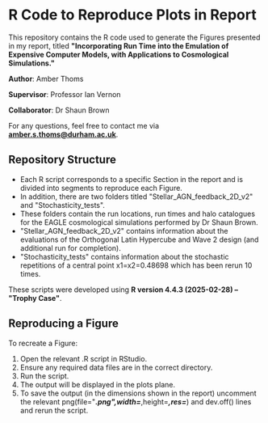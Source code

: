 # R Code to Reproduce Plots in Report
This repository contains the R code used to generate the Figures presented in my report, titled **"Incorporating Run Time into the Emulation of Expensive Computer Models, with Applications to Cosmological Simulations."**

**Author**: Amber Thoms

**Supervisor**: Professor Ian Vernon

**Collaborator**: Dr Shaun Brown

For any questions, feel free to contact me via **amber.s.thoms@durham.ac.uk**.

## Repository Structure
* Each R script corresponds to a specific Section in the report and is divided into segments to reproduce each Figure.
* In addition, there are two folders titled "Stellar_AGN_feedback_2D_v2" and "Stochasticity_tests".
* These folders contain the run locations, run times and halo catalogues for the EAGLE cosmological simulations performed by Dr Shaun Brown.
* "Stellar_AGN_feedback_2D_v2" contains information about the evaluations of the Orthogonal Latin Hypercube and Wave 2 design (and additional run for completion). 
* "Stochasticity_tests" contains information about the stochastic repetitions of a central point x1=x2=0.48698 which has been rerun 10 times.

These scripts were developed using **R version 4.4.3 (2025-02-28) – "Trophy Case"**.

## Reproducing a Figure
To recreate a Figure:

1. Open the relevant .R script in RStudio.
2. Ensure any required data files are in the correct directory.
3. Run the script.
4. The output will be displayed in the plots plane.
5. To save the output (in the dimensions shown in the report) uncomment the relevant png(file="___.png",width=___,height=___,res=___) and dev.off() lines and rerun the script.
